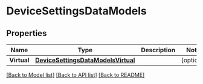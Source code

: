 # DeviceSettingsDataModels

## Properties

Name | Type | Description | Notes
------------ | ------------- | ------------- | -------------
**Virtual** | [**DeviceSettingsDataModelsVirtual**](deviceSettingsData_models_virtual.md) |  | [optional] 

[[Back to Model list]](../README.md#documentation-for-models) [[Back to API list]](../README.md#documentation-for-api-endpoints) [[Back to README]](../README.md)


